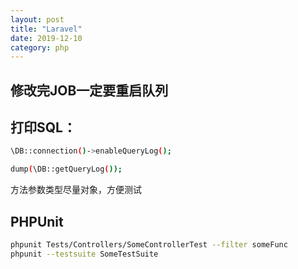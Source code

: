 ```yaml
---
layout: post
title: "Laravel"
date: 2019-12-10
category: php
---
```


## 修改完JOB一定要重启队列

## 打印SQL：

```bash
\DB::connection()->enableQueryLog();

dump(\DB::getQueryLog());
```

方法参数类型尽量对象，方便测试

## PHPUnit

```bash
phpunit Tests/Controllers/SomeControllerTest --filter someFunc
phpunit --testsuite SomeTestSuite
```
